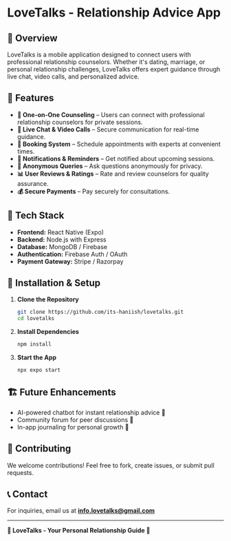 # LoveTalks - Relationship Advice App

## 📌 Overview
LoveTalks is a mobile application designed to connect users with professional relationship counselors. Whether it's dating, marriage, or personal relationship challenges, LoveTalks offers expert guidance through live chat, video calls, and personalized advice.

## 🎯 Features
- **🔮 One-on-One Counseling** – Users can connect with professional relationship counselors for private sessions.
- **💬 Live Chat & Video Calls** – Secure communication for real-time guidance.
- **📅 Booking System** – Schedule appointments with experts at convenient times.
- **🔔 Notifications & Reminders** – Get notified about upcoming sessions.
- **📝 Anonymous Queries** – Ask questions anonymously for privacy.
- **📊 User Reviews & Ratings** – Rate and review counselors for quality assurance.
- **💰 Secure Payments** – Pay securely for consultations.

## 🚀 Tech Stack
- **Frontend:** React Native (Expo)
- **Backend:** Node.js with Express
- **Database:** MongoDB / Firebase
- **Authentication:** Firebase Auth / OAuth
- **Payment Gateway:** Stripe / Razorpay

## 🔧 Installation & Setup
1. **Clone the Repository**
   ```sh
   git clone https://github.com/its-haniish/lovetalks.git
   cd lovetalks
   ```
2. **Install Dependencies**
   ```sh
   npm install
   ```
3. **Start the App**
   ```sh
   npx expo start
   ```

## 🏗️ Future Enhancements
- AI-powered chatbot for instant relationship advice 🤖
- Community forum for peer discussions 👥
- In-app journaling for personal growth 📖

## 📝 Contributing
We welcome contributions! Feel free to fork, create issues, or submit pull requests.

## 📞 Contact
For inquiries, email us at **info.lovetalks@gmail.com**

---
**💖 LoveTalks - Your Personal Relationship Guide 💖**

